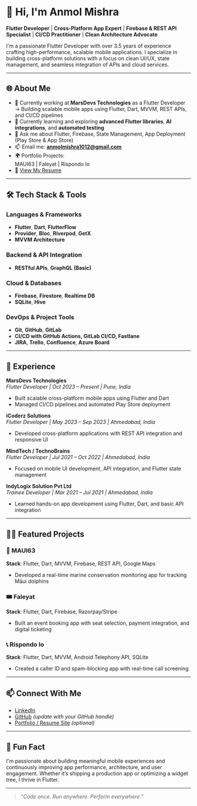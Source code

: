 # 👋 Hi, I'm Anmol Mishra

**Flutter Developer** | **Cross-Platform App Expert** | **Firebase & REST API Specialist** | **CI/CD Practitioner** | **Clean Architecture Advocate**

I'm a passionate Flutter Developer with over 3.5 years of experience crafting high-performance, scalable mobile applications. I specialize in building cross-platform solutions with a focus on clean UI/UX, state management, and seamless integration of APIs and cloud services.

---

## 🌐 About Me

- 🔭 Currently working at **MarsDevs Technologies** as a Flutter Developer  
  → Building scalable mobile apps using Flutter, Dart, MVVM, REST APIs, and CI/CD pipelines  
- 🌱 Currently learning and exploring **advanced Flutter libraries**, **AI integrations**, and **automated testing**
- 💬 Ask me about Flutter, Firebase, State Management, App Deployment (Play Store & App Store)
- 📫 Email me: **anmolmishra1012@gmail.com**
- 🌍 Portfolio Projects:  
  MAUI63 | Faleyat | Rispondo Io
- 📄 [View My Resume](#)

---

## 🛠️ Tech Stack & Tools

### Languages & Frameworks
- **Flutter**, **Dart**, **FlutterFlow**
- **Provider**, **Bloc**, **Riverpod**, **GetX**
- **MVVM Architecture**

### Backend & API Integration
- **RESTful APIs**, **GraphQL (Basic)**

### Cloud & Databases
- **Firebase**, **Firestore**, **Realtime DB**
- **SQLite**, **Hive**

### DevOps & Project Tools
- **Git**, **GitHub**, **GitLab**
- **CI/CD with GitHub Actions, GitLab CI/CD, Fastlane**
- **JIRA**, **Trello**, **Confluence**, **Azure Board**

---

## 💼 Experience

**MarsDevs Technologies**  
*Flutter Developer | Oct 2023 – Present | Pune, India*  
- Built scalable cross-platform mobile apps using Flutter and Dart  
- Managed CI/CD pipelines and automated Play Store deployment  

**iCoderz Solutions**  
*Flutter Developer | May 2023 – Sep 2023 | Ahmedabad, India*  
- Developed cross-platform applications with REST API integration and responsive UI  

**MindTech / TechnoBrains**  
*Flutter Developer | Jul 2021 – Oct 2022 | Ahmedabad, India*  
- Focused on mobile UI development, API integration, and Flutter state management  

**IndyLogix Solution Pvt Ltd**  
*Trainee Developer | Mar 2021 – Jul 2021 | Ahmedabad, India*  
- Learned hands-on app development using Flutter, Dart, and basic API integration

---

## 🧑‍💻 Featured Projects

### 🐬 MAUI63  
**Stack**: Flutter, Dart, MVVM, Firebase, REST API, Google Maps  
- Developed a real-time marine conservation monitoring app for tracking Māui dolphins

### 🎟️ Faleyat  
**Stack**: Flutter, Dart, Firebase, Razorpay/Stripe  
- Built an event booking app with seat selection, payment integration, and digital ticketing

### 📞 Rispondo Io  
**Stack**: Flutter, Dart, MVVM, Android Telephony API, SQLite  
- Created a caller ID and spam-blocking app with real-time call screening

---

## 📫 Connect With Me

- [LinkedIn](https://linkedin.com/in/anmol-mishra)
- [GitHub](https://github.com/your-username) *(update with your GitHub handle)*
- [Portfolio / Resume Site](#) *(optional)*

---

## 🎵 Fun Fact

I'm passionate about building meaningful mobile experiences and continuously improving app performance, architecture, and user engagement. Whether it’s shipping a production app or optimizing a widget tree, I thrive in Flutter.

---

> _“Code once. Run anywhere. Perform everywhere.”_
